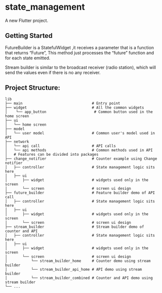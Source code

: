 # state_management

A new Flutter project.

## Getting Started

FutureBuilder is a StatefulWidget ,it receives a parameter
that is a function that returns “Future”, This method just
processes the “future” function and for each state emitted.

Stream builder is similar to the broadcast receiver (radio station),
which will send the values even if there is no any receiver.

## Project Structure:
```
lib
├── main                                # Entry point
├── widget                              # All the common widgets
│    └── app_button                      # Common button used in the home screen
├── ui
│   └── home screen
├── model
│   └── user model                      # Common user's model used in API
├── network
│   └── api call                        # API calls
│   └── api methods                     # Common methods used in API
│   # Features can be divided into packages
├── change_notifier                     # Counter example using Change notifier
│   ├── controller                      # State management logic sits here
│   ├── ui
│       ├── widget                      # widgets used only in the screen
│       └── screen                      # screen ui design
├── future_builder                      # Feature builder demo of API call
│   ├── controller                      # State management logic sits here
│   ├── ui
│       ├── widget                      # widgets used only in the screen
│       └── screen                      # screen ui design
├── stream_builder                      # Stream builder demo of counter and API
│   ├── controller                      # State management logic sits here
│   ├── ui
│       ├── widget                      # widgets used only in the screen
│       └── screen                      # screen ui design
│           └── stream_builder_home     # Counter demo using stream builder
│           └── stream_builder_api_home # API demo using stream builder
│           └── stream_builder_combined # Counter and API demo using stream builder
└── ...
```